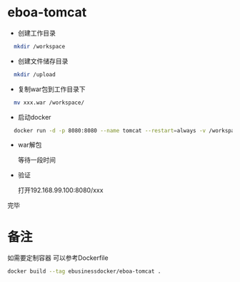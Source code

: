 # eboa-tomcat

- 创建工作目录

```sh
  mkdir /workspace
```
- 创建文件储存目录

```sh
  mkdir /upload
```

- 复制war包到工作目录下

```sh
  mv xxx.war /workspace/
```
- 启动docker

```sh
  docker run -d -p 8080:8080 --name tomcat --restart=always -v /workspace:/webapps -v /upload:/upload ebusinessdocker/eboa-tomcat
```

- war解包

  等待一段时间

- 验证

  打开192.168.99.100:8080/xxx

完毕

# 备注
如需要定制容器 可以参考Dockerfile

```sh
docker build --tag ebusinessdocker/eboa-tomcat .
```
